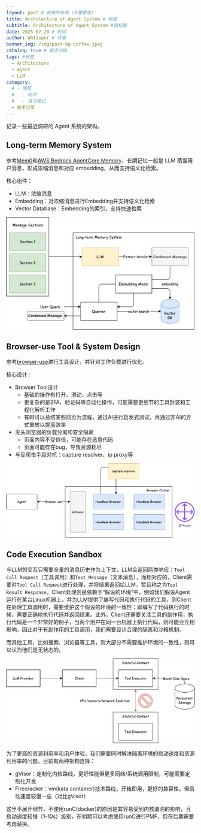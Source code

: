 ```yaml
---
layout: post # 使用的布局（不需要改）
title: Architecture of Agent System # 标题
subtitle: Architecture of Agent System #副标题
date: 2025-07-20 # 时间
author: Wh1isper # 作者
banner_img: /img/post-bg-coffee.jpeg
catalog: true # 是否归档
tags: #标签
  - Architecture
  - Agent
  - LLM
category:
  # - 随笔
  #   - 时评
  #   - 读书笔记
  - 技术分享
---
```


记录一些最近调研的 Agent 系统的架构。

## Long-term Memory System

参考[Mem0](https://github.com/mem0ai/mem0)和[AWS Bedrock AgentCore Memory](https://github.com/awslabs/amazon-bedrock-agentcore-samples/blob/main/01-tutorials/04-AgentCore-memory/02-long-term-memory/01-single-agent/using-strands-agent-memory-tool/culinary-assistant.ipynb)，长期记忆一般是 LLM 蒸馏用户消息，形成浓缩消息和对应 embedding，从而支持语义化检索。

核心组件：

- LLM：浓缩消息
- Embedding：对浓缩消息进行Embedding并支持语义化检索
- Vector Database：Embedding的索引，支持快速检索

![Long-term Memory System](../img/2025-07-20-architecture-of-agent-system/long-term-memory-system.png)

## Browser-use Tool & System Design

参考[browser-use](https://github.com/browser-use/browser-use)进行工具设计，并针对工作负载进行优化。

核心设计：

- Browser Tool设计
  - 基础的操作有打开、滑动、点击等
  - 更复杂的是2FA、验证码等自动化操作，可能需要更细节的工具封装和工程化解析工作
  - 有时可以总结某些网页为流程，通过AI进行启发式测试，再通过非AI的方式重放以提高效率
- 无头浏览器的负载分离和安全隔离
  - 页面内容不受信任，可能存在恶意代码
  - 页面可能存在bug，导致资源耗尽
- 与反爬虫手段对抗：capture resolver、ip proxy等


![Remote browser system design](../img/2025-07-20-architecture-of-agent-system/remote-browser-system-design.png)

## Code Execution Sandbox

与LLM的交互只需要全量的消息历史作为上下文，LLM会返回两类响应：`Tool Call Request`（工具调用）和`Text Message`（文本消息），而相对应的，Client需要对`Tool Call Request`进行处理，并将结果返回给LLM，暂且称之为`Tool Result Response`。Client处理则是依赖于“假设的环境”中，例如我们假设Agent运行在某台Linux机器上，并为LLM提供了编写代码和执行代码的工具，则Client在处理工具调用时，需要维护这个假设的环境的一致性：即编写了代码执行的时候，需要正确地执行代码并返回结果。此外，Client还需要关注工具的副作用，执行代码是一个非常好的例子，当两个用户在同一台机器上执行代码，则可能会互相影响，因此对于有副作用的工具调用，我们需要设计合理的隔离和沙箱机制。

而其他工具，比如搜索、浏览器等工具，则大部分不需要维护环境的一致性，则可以认为他们是无状态的。

![Code Execution Sandbox](../img/2025-07-20-architecture-of-agent-system/code-execution-sandbox.png)

为了更高的资源利用率和用户体验，我们需要同时解决隔离环境的启动速度和资源利用率的问题，目前有两种架构选择：

- gVisor：定制化内核路线，更好性能但更多网络/系统调用限制，可能需要定制化开发
- Firecracker：vm(kata container)技术路线，开箱即用，更好的兼容性，但启动速度较慢一些（对比gVisor）

这里不展开细节，不使用runC(docker)的原因是其容易受到内核漏洞的影响，且启动速度较慢（1-10s）级别，在初期可以考虑使用runC进行PMF，但在后期需要考虑替换。
